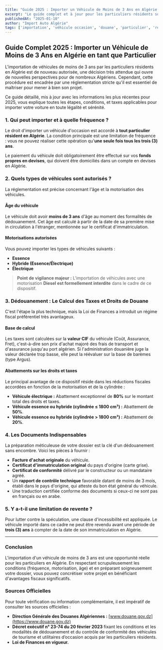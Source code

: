 ```yaml
---
title: "Guide 2025 : Importer un Véhicule de Moins de 3 Ans en Algérie (Particuliers)"
excerpt: "Le guide complet et à jour pour les particuliers résidents souhaitant importer un véhicule de moins de 3 ans en Algérie. Conditions, taxes, documents et sources officielles."
publishedAt: "2025-01-10"
author: "Import Auto Algérie"
tags: ['importation', 'véhicule occasion', 'douane', 'particulier', 'réglementation 2025']
---
```


## Guide Complet 2025 : Importer un Véhicule de Moins de 3 Ans en Algérie en tant que Particulier

L'importation de véhicules de moins de 3 ans par les particuliers résidents en Algérie est de nouveau autorisée, une décision très attendue qui ouvre de nouvelles perspectives pour de nombreux Algériens. Cependant, cette procédure est encadrée par une réglementation stricte qu'il est essentiel de maîtriser pour mener à bien son projet.

Ce guide détaillé, mis à jour avec les informations les plus récentes pour 2025, vous explique toutes les étapes, conditions, et taxes applicables pour importer votre voiture en toute légalité et sérénité.

### 1. Qui peut importer et à quelle fréquence ?

Le droit d'importer un véhicule d'occasion est accordé à **tout particulier résident en Algérie**. La condition principale est une limitation de fréquence : vous ne pouvez réaliser cette opération qu'**une seule fois tous les trois (3) ans**.

Le paiement du véhicule doit obligatoirement être effectué sur vos **fonds propres en devises**, qui doivent être domiciliés dans un compte en devises en Algérie.

### 2. Quels types de véhicules sont autorisés ?

La réglementation est précise concernant l'âge et la motorisation des véhicules.

#### Âge du véhicule
Le véhicule doit avoir **moins de 3 ans** d'âge au moment des formalités de dédouanement. Cet âge est calculé à partir de la date de sa première mise in circulation à l'étranger, mentionnée sur le certificat d'immatriculation.

#### Motorisations autorisées
Vous pouvez importer les types de véhicules suivants :
-   **Essence**
-   **Hybride (Essence/Électrique)**
-   **Électrique**

> **Point de vigilance majeur :** L'importation de véhicules avec une motorisation **Diesel est formellement interdite** dans le cadre de ce dispositif.

### 3. Dédouanement : Le Calcul des Taxes et Droits de Douane

C'est l'étape la plus technique, mais la Loi de Finances a introduit un régime fiscal préférentiel très avantageux.

#### Base de calcul
Les taxes sont calculées sur la **valeur CIF** du véhicule (Coût, Assurance, Fret), c'est-à-dire son prix d'achat majoré des frais de transport et d'assurance jusqu'au port algérien. Si l'administration douanière juge la valeur déclarée trop basse, elle peut la réévaluer sur la base de barèmes (type Argus).

#### Abattements sur les droits et taxes
Le principal avantage de ce dispositif réside dans les réductions fiscales accordées en fonction de la motorisation et de la cylindrée :
-   **Véhicule électrique :** Abattement exceptionnel de **80%** sur le montant total des droits et taxes.
-   **Véhicule essence ou hybride (cylindrée ≤ 1800 cm³) :** Abattement de **50%**.
-   **Véhicule essence ou hybride (cylindrée > 1800 cm³) :** Abattement de **20%**.

### 4. Les Documents Indispensables

La préparation méticuleuse de votre dossier est la clé d'un dédouanement sans encombre. Voici les pièces à fournir :
-   **Facture d'achat originale** du véhicule.
-   **Certificat d'immatriculation original** du pays d'origine (carte grise).
-   **Certificat de conformité** délivré par le constructeur ou un mandataire agréé.
-   Un **rapport de contrôle technique** favorable datant de moins de 3 mois, établi dans le pays d'origine, qui atteste du bon état général du véhicule.
-   Une traduction certifiée conforme des documents si ceux-ci ne sont pas en français ou en arabe.

### 5. Y a-t-il une limitation de revente ?

Pour lutter contre la spéculation, une clause d'incessibilité est appliquée. Le véhicule importé dans ce cadre ne peut être revendu avant une période de **trois (3) ans** à compter de la date de son immatriculation en Algérie.

---

### Conclusion

L'importation d'un véhicule de moins de 3 ans est une opportunité réelle pour les particuliers en Algérie. En respectant scrupuleusement les conditions (fréquence, motorisation, âge) et en préparant soigneusement votre dossier, vous pouvez concrétiser votre projet en bénéficiant d'avantages fiscaux significatifs.

### Sources Officielles

Pour toute vérification ou information complémentaire, il est impératif de consulter les sources officielles :
-   **Direction Générale des Douanes Algériennes :** [www.douane.gov.dz](https://www.douane.gov.dz)
-   **Décret exécutif n° 23-74 du 20 février 2023** fixant les conditions et les modalités de dédouanement et du contrôle de conformité des véhicules de tourisme et utilitaires d’occasion acquis par les particuliers résidents.
-   **Loi de Finances en vigueur.**